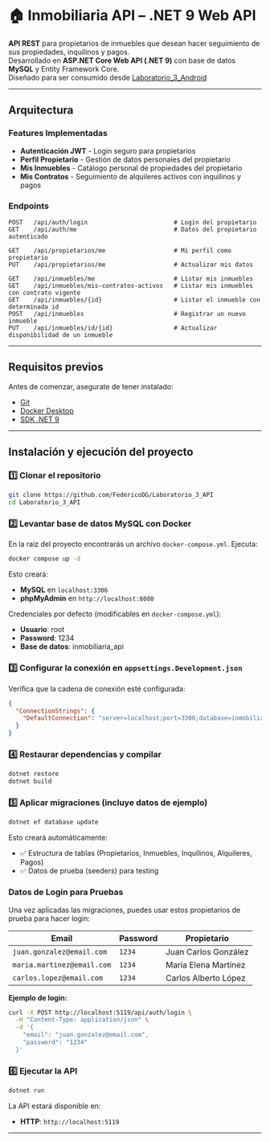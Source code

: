 # 🏠 Inmobiliaria API – .NET 9 Web API

**API REST** para propietarios de inmuebles que desean hacer seguimiento de sus propiedades, inquilinos y pagos.  
Desarrollado en **ASP.NET Core Web API (.NET 9)** con base de datos **MySQL** y Entity Framework Core.  
Diseñado para ser consumido desde [Laboratorio_3_Android](https://github.com/FedericoDG/Laboratorio_3_Android)

---

## Arquitectura

### Features Implementadas

- **Autenticación JWT** - Login seguro para propietarios
- **Perfil Propietario** - Gestión de datos personales del propietario
- **Mis Inmuebles** - Catálogo personal de propiedades del propietario
- **Mis Contratos** - Seguimiento de alquileres activos con inquilinos y pagos

### Endpoints

```
POST   /api/auth/login                        # Login del propietario
GET    /api/auth/me                           # Datos del propietario autenticado

GET    /api/propietarios/me                   # Mi perfil como propietario
PUT    /api/propietarios/me                   # Actualizar mis datos

GET    /api/inmuebles/me                      # Listar mis inmuebles
GET    /api/inmuebles/mis-contratos-activos   # Listar mis inmuebles con contrato vigente
GET    /api/inmuebles/{id}                    # Listar el inmueble con determinada id
POST   /api/inmuebles                         # Registrar un nuevo inmueble
PUT    /api/inmuebles/id/{id}                 # Actualizar disponibilidad de un inmueble
```

---

## Requisitos previos

Antes de comenzar, asegurate de tener instalado:

- [Git](https://git-scm.com/)
- [Docker Desktop](https://www.docker.com/products/docker-desktop/)
- [SDK .NET 9](https://dotnet.microsoft.com/en-us/download/dotnet/9.0)

---

## Instalación y ejecución del proyecto

### 1️⃣ Clonar el repositorio

```bash
git clone https://github.com/FedericoDG/Laboratorio_3_API
cd Laboratorio_3_API
```

### 2️⃣ Levantar base de datos MySQL con Docker

En la raíz del proyecto encontrarás un archivo `docker-compose.yml`.
Ejecuta:

```bash
docker compose up -d
```

Esto creará:

- **MySQL** en `localhost:3306`
- **phpMyAdmin** en `http://localhost:8080`

Credenciales por defecto (modificables en `docker-compose.yml`):

- **Usuario**: root
- **Password**: 1234
- **Base de datos**: inmobiliaria_api

### 3️⃣ Configurar la conexión en `appsettings.Development.json`

Verifica que la cadena de conexión esté configurada:

```json
{
  "ConnectionStrings": {
    "DefaultConnection": "server=localhost;port=3306;database=inmobiliaria_api;user=root;password=1234"
  }
}
```

### 4️⃣ Restaurar dependencias y compilar

```bash
dotnet restore
dotnet build
```

### 5️⃣ Aplicar migraciones (incluye datos de ejemplo)

```bash
dotnet ef database update
```

Esto creará automáticamente:

- ✅ Estructura de tablas (Propietarios, Inmuebles, Inquilinos, Alquileres, Pagos)
- ✅ Datos de prueba (seeders) para testing

### Datos de Login para Pruebas

Una vez aplicadas las migraciones, puedes usar estos propietarios de prueba para hacer login:

| Email                      | Password | Propietario          |
| -------------------------- | -------- | -------------------- |
| `juan.gonzalez@email.com`  | `1234`   | Juan Carlos González |
| `maria.martinez@email.com` | `1234`   | María Elena Martínez |
| `carlos.lopez@email.com`   | `1234`   | Carlos Alberto López |

**Ejemplo de login:**

```bash
curl -X POST http://localhost:5119/api/auth/login \
  -H "Content-Type: application/json" \
  -d '{
    "email": "juan.gonzalez@email.com",
    "password": "1234"
  }'
```

### 6️⃣ Ejecutar la API

```bash
dotnet run
```

La API estará disponible en:

- **HTTP**: `http://localhost:5119`

---

